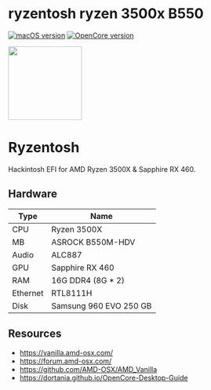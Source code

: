 # ryzentosh ryzen 3500x B550



[![macOS version](https://img.shields.io/badge/macos-catalina-brightgreen.svg)](https://www.apple.com/macos) [![OpenCore version](https://img.shields.io/badge/OpenCore-0.6.4-informational.svg)](https://github.com/acidanthera/OpenCorePkg)

<img src="https://communities.apple.com/kb20181115/securedImage.jsp?productid=PP145&size=240x240" width="150"/>

# Ryzentosh

Hackintosh EFI for AMD Ryzen 3500X &amp; Sapphire RX 460.

## Hardware

| Type                 | Name                              |
|----------------------|-----------------------------------|
| CPU                  | Ryzen 3500X                       |
| MB                   | ASROCK B550M-HDV                  |
| Audio                | ALC887                            |
| GPU                  | Sapphire RX 460                   |
| RAM                  | 16G DDR4 (8G * 2)                 |
| Ethernet             | RTL8111H                          |
| Disk                 | Samsung 960 EVO 250 GB            |
 
## Resources
- https://vanilla.amd-osx.com/
- https://forum.amd-osx.com/
- https://github.com/AMD-OSX/AMD_Vanilla
- https://dortania.github.io/OpenCore-Desktop-Guide 
